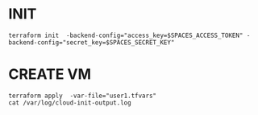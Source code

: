 # INIT
```
terraform init  -backend-config="access_key=$SPACES_ACCESS_TOKEN" -backend-config="secret_key=$SPACES_SECRET_KEY"
```
# CREATE VM
```
terraform apply  -var-file="user1.tfvars"
cat /var/log/cloud-init-output.log
```